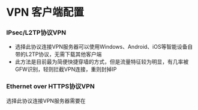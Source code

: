 # VPN 客户端配置

### IPsec/L2TP协议VPN

* 选择此协议连接VPN服务器可以使用Windows、Android、iOS等智能设备自带的L2TP协议，无需下载其他客户端
* 此方法是目前最为简便快捷穿墙的方式，但是流量特征较为明显，有几率被GFW识别，轻则拦截VPN连接，重则封掉IP

### Ethernet over HTTPS协议VPN

选择此协议连接VPN服务器需要在

